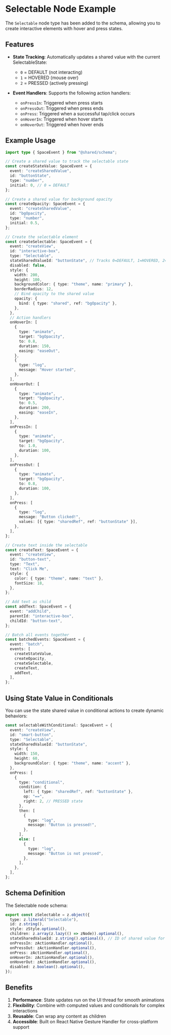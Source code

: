 # Selectable Node Example

The `Selectable` node type has been added to the schema, allowing you to create interactive elements with hover and press states.

## Features

- **State Tracking**: Automatically updates a shared value with the current SelectableState:
  - `0` = DEFAULT (not interacting)
  - `1` = HOVERED (mouse over)
  - `2` = PRESSED (actively pressing)

- **Event Handlers**: Supports the following action handlers:
  - `onPressIn`: Triggered when press starts
  - `onPressOut`: Triggered when press ends
  - `onPress`: Triggered when a successful tap/click occurs
  - `onHoverIn`: Triggered when hover starts
  - `onHoverOut`: Triggered when hover ends

## Example Usage

```typescript
import type { SpaceEvent } from "@shared/schema";

// Create a shared value to track the selectable state
const createStateValue: SpaceEvent = {
  event: "createSharedValue",
  id: "buttonState",
  type: "number",
  initial: 0, // 0 = DEFAULT
};

// Create a shared value for background opacity
const createOpacity: SpaceEvent = {
  event: "createSharedValue",
  id: "bgOpacity",
  type: "number",
  initial: 0.5,
};

// Create the selectable element
const createSelectable: SpaceEvent = {
  event: "createView",
  id: "interactive-box",
  type: "Selectable",
  stateSharedValueId: "buttonState", // Tracks 0=DEFAULT, 1=HOVERED, 2=PRESSED
  disabled: false,
  style: {
    width: 200,
    height: 100,
    backgroundColor: { type: "theme", name: "primary" },
    borderRadius: 12,
    // Bind opacity to the shared value
    opacity: {
      bind: { type: "shared", ref: "bgOpacity" },
    },
  },
  // Action handlers
  onHoverIn: [
    {
      type: "animate",
      target: "bgOpacity",
      to: 0.8,
      duration: 150,
      easing: "easeOut",
    },
    {
      type: "log",
      message: "Hover started",
    },
  ],
  onHoverOut: [
    {
      type: "animate",
      target: "bgOpacity",
      to: 0.5,
      duration: 200,
      easing: "easeIn",
    },
  ],
  onPressIn: [
    {
      type: "animate",
      target: "bgOpacity",
      to: 1.0,
      duration: 100,
    },
  ],
  onPressOut: [
    {
      type: "animate",
      target: "bgOpacity",
      to: 0.8,
      duration: 100,
    },
  ],
  onPress: [
    {
      type: "log",
      message: "Button clicked!",
      values: [{ type: "sharedRef", ref: "buttonState" }],
    },
  ],
};

// Create text inside the selectable
const createText: SpaceEvent = {
  event: "createView",
  id: "button-text",
  type: "Text",
  text: "Click Me",
  style: {
    color: { type: "theme", name: "text" },
    fontSize: 18,
  },
};

// Add text as child
const addText: SpaceEvent = {
  event: "addChild",
  parentId: "interactive-box",
  childId: "button-text",
};

// Batch all events together
const batchedEvents: SpaceEvent = {
  event: "batch",
  events: [
    createStateValue,
    createOpacity,
    createSelectable,
    createText,
    addText,
  ],
};
```

## Using State Value in Conditionals

You can use the state shared value in conditional actions to create dynamic behaviors:

```typescript
const selectableWithConditional: SpaceEvent = {
  event: "createView",
  id: "smart-button",
  type: "Selectable",
  stateSharedValueId: "buttonState",
  style: {
    width: 150,
    height: 60,
    backgroundColor: { type: "theme", name: "accent" },
  },
  onPress: [
    {
      type: "conditional",
      condition: {
        left: { type: "sharedRef", ref: "buttonState" },
        op: "==",
        right: 2, // PRESSED state
      },
      then: [
        {
          type: "log",
          message: "Button is pressed!",
        },
      ],
      else: [
        {
          type: "log",
          message: "Button is not pressed",
        },
      ],
    },
  ],
};
```

## Schema Definition

The Selectable node schema:

```typescript
export const zSelectable = z.object({
  type: z.literal("Selectable"),
  id: z.string(),
  style: zStyle.optional(),
  children: z.array(z.lazy(() => zNode)).optional(),
  stateSharedValueId: z.string().optional(), // ID of shared value for state
  onPressIn: zActionHandler.optional(),
  onPressOut: zActionHandler.optional(),
  onPress: zActionHandler.optional(),
  onHoverIn: zActionHandler.optional(),
  onHoverOut: zActionHandler.optional(),
  disabled: z.boolean().optional(),
});
```

## Benefits

1. **Performance**: State updates run on the UI thread for smooth animations
2. **Flexibility**: Combine with computed values and conditionals for complex interactions
3. **Reusable**: Can wrap any content as children
4. **Accessible**: Built on React Native Gesture Handler for cross-platform support
